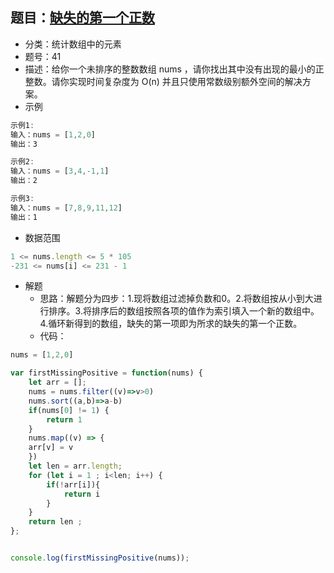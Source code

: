 ## 题目：[缺失的第一个正数](https://leetcode.cn/problems/first-missing-positive/)

+ 分类：统计数组中的元素
+ 题号：41
+ 描述：给你一个未排序的整数数组 nums ，请你找出其中没有出现的最小的正整数。请你实现时间复杂度为 O(n) 并且只使用常数级别额外空间的解决方案。
+ 示例

```js
示例1:
输入：nums = [1,2,0]
输出：3

示例2:
输入：nums = [3,4,-1,1]
输出：2

示例3:
输入：nums = [7,8,9,11,12]
输出：1
```

+ 数据范围

```js
1 <= nums.length <= 5 * 105
-231 <= nums[i] <= 231 - 1
```

+ 解题
  + 思路：解题分为四步：1.现将数组过滤掉负数和0。2.将数组按从小到大进行排序。3.将排序后的数组按照各项的值作为索引填入一个新的数组中。4.循环新得到的数组，缺失的第一项即为所求的缺失的第一个正数。
  + 代码：

```js
nums = [1,2,0]

var firstMissingPositive = function(nums) {
    let arr = [];
    nums = nums.filter((v)=>v>0)
    nums.sort((a,b)=>a-b)
    if(nums[0] != 1) {
        return 1
    } 
    nums.map((v) => {
    arr[v] = v
    })
    let len = arr.length;
    for (let i = 1 ; i<len; i++) {
        if(!arr[i]){
            return i
        }
    }
    return len ;
};


console.log(firstMissingPositive(nums));
```

